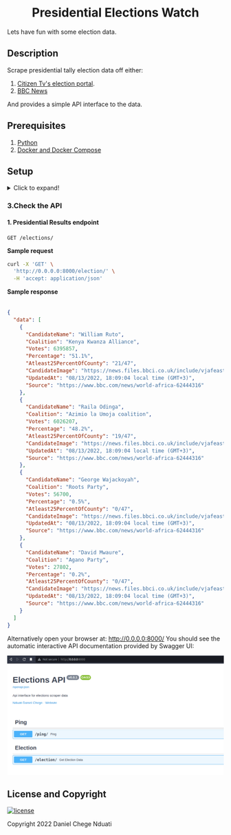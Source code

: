 <h1 align="center"> Presidential Elections Watch </h1>

Lets have fun with some election data.

## <b>Description</b>
Scrape presidential tally election data off either:
1. [Citizen Tv's election portal](https://elections.citizen.digital/). 
2. [BBC News](https://www.bbc.com/news/world-africa-62444316)

And provides a simple API interface to the data.

## <b>Prerequisites</b>
1. [Python](https://www.python.org/downloads/)
2. [Docker and Docker Compose](https://docs.docker.com/get-docker/)

## <b>Setup</b>
<details>
<summary>Click to expand!</summary>

### Clone the repository
```bash
$ git clone https://github.com/DanNduati/Elections_watch.git
$ cd Elections_watch/
```
### 1. Local Installation
#### Install dependencies
Create a python virtual environment activate it and install dependencies
```bash
$ python3 -m venv venv
$ source venv/bin/activate
$ pip install -r requirements.txt
```
#### Schedule the scraper
> :warning: The cron service is only available for **Unix-based systems** checkout the Windows OS equivalent to a cron job called a [scheduled task](https://active-directory-wp.com/docs/Usage/How_to_add_a_cron_job_on_Windows/Scheduled_tasks_and_cron_jobs_on_Windows/)

Schedule the scraper to run every `n`th duration with cron. In my case i ran the scraper every 15 minutes by adding the following to your crontab file:
```bash
*/15 * * * * <path to your virtual environment python executable> <path to the scraper script>
```
#### Run the API server
```bash
$ uvicorn api.main:app --reload
```

### 2. Docker
#### Schedule the scraper
Schedule the scraper to run at your preferred duration as described in the local installation section.

#### Build and run the API with Docker Compose
```bash
$ docker compose up -d --build
```
</details>

### 3.Check the API
#### 1. <b>Presidential Results endpoint</b>
```http
GET /elections/
```
__Sample request__
```bash
curl -X 'GET' \
  'http://0.0.0.0:8000/election/' \
  -H 'accept: application/json'
```
__Sample response__
```json

{
  "data": [
    {
      "CandidateName": "William Ruto",
      "Coalition": "Kenya Kwanza Alliance",
      "Votes": 6395857,
      "Percentage": "51.1%",
      "Atleast25PercentOfCounty": "21/47",
      "CandidateImage": "https://news.files.bbci.co.uk/include/vjafeast/642-kenya-presidential-elections-results/assets/app-project-assets/img/candidates/kka.png",
      "UpdatedAt": "08/13/2022, 18:09:04 local time (GMT+3)",
      "Source": "https://www.bbc.com/news/world-africa-62444316"
    },
    {
      "CandidateName": "Raila Odinga",
      "Coalition": "Azimio la Umoja coalition",
      "Votes": 6026207,
      "Percentage": "48.2%",
      "Atleast25PercentOfCounty": "19/47",
      "CandidateImage": "https://news.files.bbci.co.uk/include/vjafeast/642-kenya-presidential-elections-results/assets/app-project-assets/img/candidates/alu.png",
      "UpdatedAt": "08/13/2022, 18:09:04 local time (GMT+3)",
      "Source": "https://www.bbc.com/news/world-africa-62444316"
    },
    {
      "CandidateName": "George Wajackoyah",
      "Coalition": "Roots Party",
      "Votes": 56700,
      "Percentage": "0.5%",
      "Atleast25PercentOfCounty": "0/47",
      "CandidateImage": "https://news.files.bbci.co.uk/include/vjafeast/642-kenya-presidential-elections-results/assets/app-project-assets/img/candidates/roots.png",
      "UpdatedAt": "08/13/2022, 18:09:04 local time (GMT+3)",
      "Source": "https://www.bbc.com/news/world-africa-62444316"
    },
    {
      "CandidateName": "David Mwaure",
      "Coalition": "Agano Party",
      "Votes": 27802,
      "Percentage": "0.2%",
      "Atleast25PercentOfCounty": "0/47",
      "CandidateImage": "https://news.files.bbci.co.uk/include/vjafeast/642-kenya-presidential-elections-results/assets/app-project-assets/img/candidates/agano.png",
      "UpdatedAt": "08/13/2022, 18:09:04 local time (GMT+3)",
      "Source": "https://www.bbc.com/news/world-africa-62444316"
    }
  ]
}
```
Alternatively open your browser at: http://0.0.0.0:8000/
You should see the automatic interactive API documentation provided by Swagger UI:
<p align="center">
    <img src="images/swagger_docs.png">
</p>

## <b>License and Copyright</b>
[![license](https://img.shields.io/github/license/mashape/apistatus.svg?style=for-the-badge)](LICENSE)

Copyright 2022 Daniel Chege Nduati
